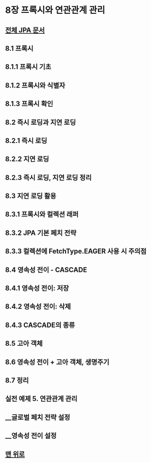 # 8장 프록시와 연관관계 관리 
## [전체 JPA 문서](index.md)
## 8.1 프록시 
## 8.1.1 프록시 기초 
## 8.1.2 프록시와 식별자 
## 8.1.3 프록시 확인 
## 8.2 즉시 로딩과 지연 로딩 
## 8.2.1 즉시 로딩 
## 8.2.2 지연 로딩 
## 8.2.3 즉시 로딩, 지연 로딩 정리 
## 8.3 지연 로딩 활용 
## 8.3.1 프록시와 컬렉션 래퍼 
## 8.3.2 JPA 기본 페치 전략 
## 8.3.3 컬렉션에 FetchType.EAGER 사용 시 주의점 
## 8.4 영속성 전이 - CASCADE 
## 8.4.1 영속성 전이: 저장 
## 8.4.2 영속성 전이: 삭제 
## 8.4.3 CASCADE의 종류 
## 8.5 고아 객체 
## 8.6 영속성 전이 + 고아 객체, 생명주기 
## 8.7 정리 
## 실전 예제 5. 연관관계 관리 
## __글로벌 페치 전략 설정 
## __영속성 전이 설정 
## [맨 위로](#)
